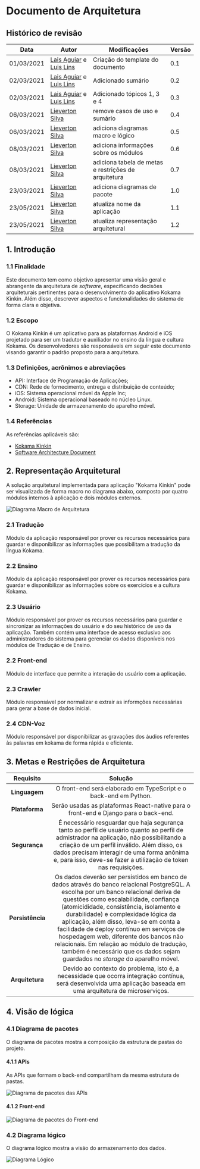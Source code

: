 # Documento de Arquitetura

## Histórico de revisão

| Data       | Autor                                        | Modificações                      | Versão |
| ---------- | -------------------------------------------- | --------------------------------- | ------ |
| 01/03/2021 | [Lais Aguiar](https://github.com/laispa) e [Luis Lins](https://github.com/luisgaboardi) | Criação do template do documento | 0.1    |
| 02/03/2021 | [Lais Aguiar](https://github.com/laispa) e [Luis Lins](https://github.com/luisgaboardi) | Adicionado sumário | 0.2    |
| 02/03/2021 | [Lais Aguiar](https://github.com/laispa) e [Luis Lins](https://github.com/luisgaboardi) | Adicionado tópicos 1, 3 e 4| 0.3    |
| 06/03/2021 | [Lieverton Silva](https://github.com/lievertom) | remove casos de uso e sumário | 0.4    |
| 06/03/2021 | [Lieverton Silva](https://github.com/lievertom) | adiciona diagramas macro e lógico | 0.5    |
| 08/03/2021 | [Lieverton Silva](https://github.com/lievertom) | adiciona informações sobre os módulos | 0.6 |
| 08/03/2021 | [Lieverton Silva](https://github.com/lievertom) | adiciona tabela de metas e restrições de arquitetura | 0.7 |
| 23/03/2021 | [Lieverton Silva](https://github.com/lievertom) | adiciona diagramas de pacote | 1.0 |
| 23/05/2021 | [Lieverton Silva](https://github.com/lievertom) | atualiza nome da aplicação | 1.1 |
| 23/05/2021 | [Lieverton Silva](https://github.com/lievertom) | atualiza representação arquitetural | 1.2 |


## 1. Introdução

### 1.1 Finalidade

Este documento tem como objetivo apresentar uma visão geral e abrangente da arquitetura de *software*, especificando decisões arquiteturais pertinentes para o desenvolvimento do aplicativo Kokama Kinkin. Além disso, descrever aspectos e funcionalidades do sistema de forma clara e objetiva.

### 1.2 Escopo

O Kokama Kinkin é um aplicativo para as plataformas Android e iOS projetado para ser um tradutor e auxiliador no ensino da língua e cultura Kokama. Os desenvolvedores são responsáveis em seguir este documento visando garantir o padrão proposto para a arquitetura.

### 1.3 Definições, acrônimos e abreviações

- API: Interface de Programação de Aplicações;
- CDN: Rede de fornecimento, entrega e distribuição de conteúdo;
- iOS: Sistema operacional móvel da Apple Inc;
- Android: Sistema operacional baseado no núcleo Linux.
- Storage: Unidade de armazenamento do aparelho móvel.

### 1.4 Referências

As referências aplicáveis são:

- [Kokama Kinkin](https://fga-eps-mds.github.io/2020.2-Projeto-Kokama-Wiki/)
- [Software Architecture Document](https://sce.uhcl.edu/helm/RationalUnifiedProcess/webtmpl/templates/a_and_d/rup_sad.htm#1.%20%20%20%20%20%20%20%20%20%20%20%20%20%20%20%20%20%20Introduction)

## 2. Representação Arquitetural

A solução arquitetural implementada para aplicação "Kokama Kinkin" pode ser visualizada de forma macro no diagrama abaixo, composto por quatro módulos internos à aplicação e dois módulos externos.

![Diagrama Macro de Arquitetura](../assets/img/architecture/architecture_diagram.png)

### 2.1 Tradução

Módulo da aplicação responsável por prover os recursos necessários para guardar e disponibilizar as informações que possibilitam a tradução da língua Kokama.

### 2.2 Ensino

Módulo da aplicação responsável por prover os recursos necessários para guardar e disponibilizar as informações sobre os exercícios e a cultura Kokama.

### 2.3 Usuário

Módulo responsável por prover os recursos necessários para guardar e sincronizar as informações do usuário e do seu histórico de uso da aplicação. Também contém uma interface de acesso exclusivo aos administradores do sistema para gerenciar os dados disponíveis nos módulos de Tradução e de Ensino.

### 2.2 Front-end

Módulo de interface que permite a interação do usuário com a aplicação.

### 2.3 Crawler

Módulo responsável por normalizar e extrair as informções necessárias para gerar a base de dados inicial.

### 2.4 CDN-Voz

Módulo responsável por disponibilizar as gravações dos áudios referentes às palavras em kokama de forma rápida e eficiente.

## 3. Metas e Restrições de Arquitetura

| Requisito | Solução |
|:---------:|:-------:|
| **Linguagem** | O front-end será elaborado em TypeScript e o back-end em Python. |
| **Plataforma** | Serão usadas as plataformas React-native para o front-end e Django para o back-end. |
| **Segurança** | É necessário resguardar que haja segurança tanto ao perfil de usuário quanto ao perfil de admistrador na aplicação, não possibilitando a criação de um perfil inválido. Além disso, os dados precisam interagir de uma forma anônima e, para isso, deve-se fazer a utilização de token nas requisições. |
| **Persistência** | Os dados deverão ser persistidos em banco de dados através do banco relacional PostgreSQL. A escolha por um banco relacional deriva de questões como escalabilidade, confiança (atomicididade, consistência, isolamento e durabilidade) e complexidade lógica da aplicação, além disso, leva-se em conta a facilidade de deploy contínuo em serviços de hospedagem web, diferente dos bancos não relacionais. Em relação ao módulo de tradução, também é necessário que os dados sejam guardados no *storage* do aparelho móvel. |
| **Arquitetura** | Devido ao contexto do problema, isto é, a necessidade que ocorra integração contínua, será desenvolvida uma aplicação baseada em uma arquitetura de microserviços. |

## 4. Visão de lógica

### 4.1 Diagrama de pacotes

O diagrama de pacotes mostra a composição da estrutura de pastas do projeto.

#### 4.1.1 APIs

As APIs que formam o back-end compartilham da mesma estrutura de pastas.

![Diagrama de pacotes das APIs](../assets/img/architecture/api_package_diagram.png)


#### 4.1.2 Front-end

![Diagrama de pacotes do Front-end](../assets/img/architecture/front_end_package_diagram.png)


### 4.2 Diagrama lógico

O diagrama lógico mostra a visão do armazenamento dos dados.

![Diagrama Lógico](../assets/img/architecture/logic_diagram.png)